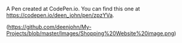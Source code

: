 A Pen created at CodePen.io. You can find this one at https://codepen.io/deen_john/pen/zpzYVa.

 
 (https://github.com/deenjohn/My-Projects/blob/master/Images/Shopping%20Website%20image.png)
